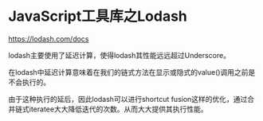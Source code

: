 # JavaScript工具库之Lodash

https://lodash.com/docs

lodash主要使用了延迟计算，使得lodash其性能远远超过Underscore。

在lodash中延迟计算意味着在我们的链式方法在显示或隐式的value()调用之前是不会执行的。

由于这种执行的延后，因此lodash可以进行shortcut fusion这样的优化，通过合并链式iteratee大大降低迭代的次数。从而大大提供其执行性能。